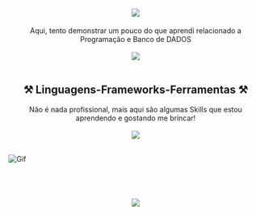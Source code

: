 <!-- Vou deixar esse README Explicadinho, caso tenha interesse em algo daqui sinta-se avontade -->

<!-- Animação de apresentação, caso queira mudar a mensagem de exibição altere as informações em lines= se atentando a não utilizar espaço e sim o sinal de + -->
<h1 align="center">
<img src="https://readme-typing-svg.herokuapp.com/?font=Cursive&size=35&color=F7F7F7&center=true&vCenter=true&width=500&height=70&duration=6000&lines=Welcome!+👋;" />
</h1>

<!-- Frase de explicação -->
<div align="center"> 
Aqui, tento demonstrar um pouco do que aprendi relacionado a Programação e Banco de DADOS 
</div>

<br>

<!-- TAGs de Whats, LinkedIn e Insta 
[![WhatsApp](https://img.shields.io/badge/WhatsApp-25D366?style=for-the-badge&logo=whatsapp&logoColor=white)](https://wa.me/5562991557759)[![LinkedIn](https://img.shields.io/badge/LinkedIn-0077B5?style=for-the-badge&logo=linkedin&logoColor=white)]([https://wa.me/5562991557759](https://www.linkedin.com/in/wallas-oliveira-carvalho-91679018a/))[![Instagram](https://img.shields.io/badge/Instagram-E4405F?style=for-the-badge&logo=instagram&logoColor=white)](https://www.instagram.com/wallas_carvalho19/) -->

<!-- Grafico, para mostrar as informações de seu Git altere em source a opção username= -->
<div align="center" >
<picture>
  <source
    srcset="https://github-readme-stats.vercel.app/api?username=Abatrack&show_icons=true&theme=dark"
    media="(prefers-color-scheme: dark)"
  />
  <img src="https://github-readme-stats.vercel.app/api?username=Abatrack&show_icons=true" />
</picture>
</div>

<br>

<!-- Frase de Skills -->
<h2 align="center" >⚒️ Linguagens-Frameworks-Ferramentas ⚒️</h2>

<div align="center"> 
Não é nada profissional, mais aqui são algumas Skills que estou aprendendo e gostando me brincar! 
</div>

<br>

<!-- Skills, para acesso ao GIT com mais icones segue link https://github.com/tandpfun/skill-icons#readme -->
<div align="center" >
  <img src="https://skillicons.dev/icons?i=vscode,js,mysql,sqlite,postgres,firebase" />
</div>

<br>

<!-- Gif -->
![Gif](https://github.com/Abatrack/Abatrack/assets/64752116/af6d635e-57a5-4bdd-b244-cfbf5fda8e20)

<br>

<!-- Animação de agradecimento -->
<h1 align="center">
<img src="https://readme-typing-svg.herokuapp.com/?font=Cursive&size=35&color=F7F7F7&center=true&vCenter=true&width=500&height=70&duration=6000&lines=⚡Obrigado+pela+atenção!⚡;" />
</h1>

